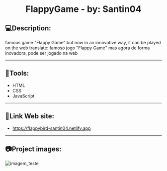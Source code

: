 <h1 align="center">
  FlappyGame - by: Santin04
</h1>

<h2>💻Description:</h2>
famous game "Flappy Game" but now in an innovative way, it can be played on the web
translate:
famoso jogo "Flappy Game" mas agora de forma inovadora, pode ser jogado na web

<hr>
<h2>🔧Tools: </h2>

- HTML
- CSS
- JavaScript

<hr>
<h2>📌Link Web site:</h2>

- https://flappybird-santin04.netlify.app

<hr>
<h2>📷Project images:</h2>

![imagem_teste](https://github.com/Santin04/FlappyGame/assets/142067234/1579abb8-fe2e-4da9-bc01-9a368faa86a8)

